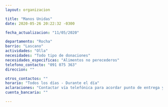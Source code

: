 ```yaml
---
layout: organizacion

title: "Manos Unidas"
date: 2020-05-26 20:22:32 -0300

fecha_actualizacion: "11/05/2020"

departamento: "Rocha"
barrio: "Lascano"
actividades: "Olla"
necesidades: "Todo tipo de donaciones"
necesidades_especificas: "Alimentos no perecederos"
telefono_contacto: "091 075 363"
direccion: ""

otros_contactos: ""
horario: "Todos los días - Durante el día"
aclaraciones: "Contactar vía telefónica para acordar punto de entrega y solicitud de apoyo"
cuenta_bancaria: ""

---
```

